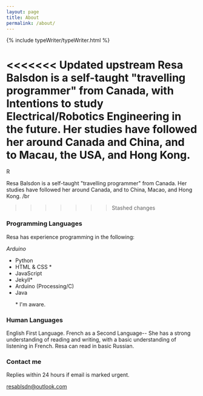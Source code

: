 ```yaml
---
layout: page
title: About
permalink: /about/
---
```


{% include typeWriter/typeWriter.html %} 

<<<<<<< Updated upstream
Resa Balsdon is a self-taught "travelling programmer" from Canada, with
Intentions to study Electrical/Robotics Engineering in the future. Her studies have followed her around Canada and China, and to Macau, the USA, and Hong Kong.
=======
R

Resa Balsdon is a self-taught "travelling programmer" from Canada. Her studies have
followed her around Canada, and to China, Macao, and Hong Kong. /br
>>>>>>> Stashed changes


### Programming Languages
Resa has experience programming in the following:
<div>
  <i class="fab fa-bootstrap" aria-hidden="true"></i><i class="fab fa-js-square" aria-hidden="true"></i>
  <i class="fa fa-css3" aria-hidden="true"></i><i class="fa fa-html5" aria-hidden="true"></i>
  <i class="fab fa-java" aria-hidden="true"> Arduino </i><i class="fab fa-python" aria-hidden="true"></i>
 </div>

<ul>
 <!-- <li> JavaScript </li> -->
 <li> Python </li>
 <li> HTML & CSS * </li>
 <li> JavaScript </li>
 <li> Jekyll* </li>
 <li> Arduino (Processing/C)</li>
 <li> Java </li>
 <p> * I'm aware. </p>
</ul>

### Human Languages
English First Language. French as a Second Language-- She has a strong understanding
 of reading and writing, with a basic understanding of listening in French.
Resa can read in basic Russian.

### Contact me
Replies within 24 hours if email is marked urgent.

[resablsdn@outlook.com](mailto:resablsdn@outlook.com)
